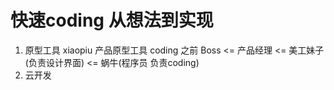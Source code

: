 # 快速coding 从想法到实现
1. 原型工具
    xiaopiu 产品原型工具
    coding 之前
    Boss <= 产品经理 <= 美工妹子(负责设计界面) <= 蜗牛(程序员 负责coding)
2. 云开发
